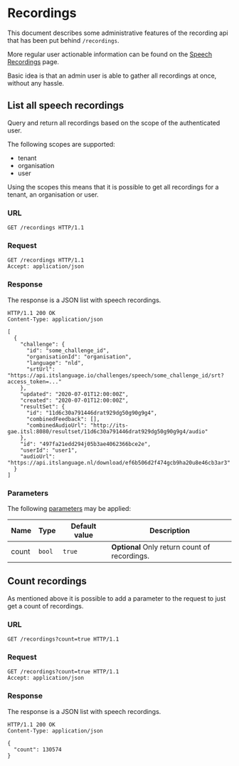 # Recordings

This document describes some administrative features of the recording api that
has been put behind `/recordings`.

More regular user actionable information can be found on the
[Speech Recordings](speech_recordings.md) page.

Basic idea is that an admin user is able to gather all recordings at once,
without any hassle.

## List all speech recordings

Query and return all recordings based on the scope of the authenticated user.

The following scopes are supported:

- tenant
- organisation
- user

Using the scopes this means that it is possible to get all recordings for a 
tenant, an organisation or user.

### URL

```http
GET /recordings HTTP/1.1
```

### Request

```http
GET /recordings HTTP/1.1
Accept: application/json
```

### Response

The response is a JSON list with speech recordings.

```http
HTTP/1.1 200 OK
Content-Type: application/json

[
  {
    "challenge": {
      "id": "some_challenge_id",
      "organisationId": "organisation",
      "language": "nld",
      "srtUrl": "https://api.itslanguage.io/challenges/speech/some_challenge_id/srt?access_token=..."
    },
    "updated": "2020-07-01T12:00:00Z",
    "created": "2020-07-01T12:00:00Z",
    "resultSet": {
      "id": "11d6c30a791446drat929dg50g90g9g4",
      "combinedFeedback": [],
      "combinedAudioUrl": "http://its-gae.itsl:8080/resultset/11d6c30a791446drat929dg50g90g9g4/audio"
    },
    "id": "497fa21edd294j05b3ae4062366bce2e",
    "userId": "user1",
    "audioUrl": "https://api.itslanguage.nl/download/ef6b506d2f474gcb9ha20u8e46cb3ar3"
  }
]
```

### Parameters

The following [parameters](parameters.md) may be applied:

Name  |   Type | Default value | Description
------|--------|---------------|------------
count | `bool` | `true` | **Optional** Only return count of recordings.

## Count recordings

As mentioned above it is possible to add a parameter to the request to just get a count of
recordings.

### URL

```http
GET /recordings?count=true HTTP/1.1
```

### Request

```http
GET /recordings?count=true HTTP/1.1
Accept: application/json
```

### Response

The response is a JSON list with speech recordings.

```http
HTTP/1.1 200 OK
Content-Type: application/json

{
  "count": 130574
}
```
